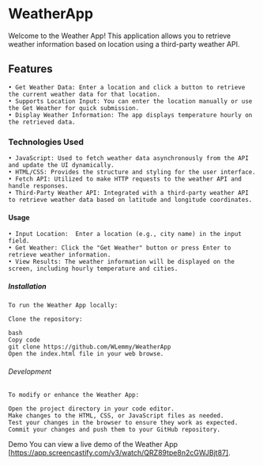 # WeatherApp
Welcome to the Weather App! This application allows you to retrieve weather information based on location using a third-party weather API.
## Features
    • Get Weather Data: Enter a location and click a button to retrieve the current weather data for that location.
    • Supports Location Input: You can enter the location manually or use the Get Weather for quick submission.
    • Display Weather Information: The app displays temperature hourly on the retrieved data.
### Technologies Used
    • JavaScript: Used to fetch weather data asynchronously from the API and update the UI dynamically.
    • HTML/CSS: Provides the structure and styling for the user interface.
    • Fetch API: Utilized to make HTTP requests to the weather API and handle responses.
    • Third-Party Weather API: Integrated with a third-party weather API to retrieve weather data based on latitude and longitude coordinates.
#### Usage
    • Input Location:  Enter a location (e.g., city name) in the input field.
    • Get Weather: Click the "Get Weather" button or press Enter to retrieve weather information.
    • View Results: The weather information will be displayed on the screen, including hourly temperature and cities.
##### Installation
    To run the Weather App locally:
    
    Clone the repository:
    
    bash
    Copy code
    git clone https://github.com/WLemmy/WeatherApp
    Open the index.html file in your web browse.

###### Development
    To modify or enhance the Weather App:
    
    Open the project directory in your code editor.
    Make changes to the HTML, CSS, or JavaScript files as needed.
    Test your changes in the browser to ensure they work as expected.
    Commit your changes and push them to your GitHub repository.
Demo
You can view a live demo of the Weather App [https://app.screencastify.com/v3/watch/QRZ89tpe8n2cGWJBjt87].

